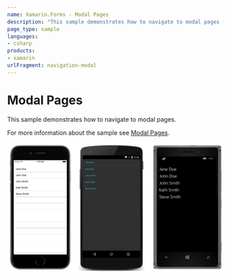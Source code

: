 ```yaml
---
name: Xamarin.Forms - Modal Pages
description: "This sample demonstrates how to navigate to modal pages (navigation)"
page_type: sample
languages:
- csharp
products:
- xamarin
urlFragment: navigation-modal
---
```

# Modal Pages

This sample demonstrates how to navigate to modal pages.

For more information about the sample see [Modal Pages](https://docs.microsoft.com/xamarin/xamarin-forms/app-fundamentals/navigation/modal).

![Modal Pages application screenshot](Screenshots/01All.png "Modal Pages application screenshot")
